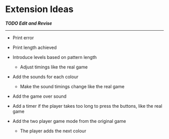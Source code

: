# Extension Ideas

_**TODO Edit and Revise**_

---

* Print error
* Print length achieved
* Introduce levels based on pattern length
  * Adjust timings like the real game
* Add the sounds for each colour
  * Make the sound timings change like the real game
* Add the game over sound
* Add a timer if the player takes too long to press the buttons, like the real game

* Add the two player game mode from the original game

  * The player adds the next colour



